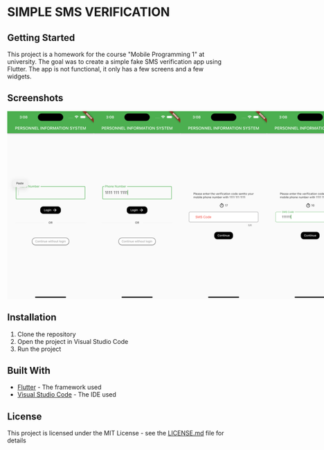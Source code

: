 # SIMPLE SMS VERIFICATION

## Getting Started

This project is a homework for the course "Mobile Programming 1" at university. The goal was to create a simple fake SMS verification app using Flutter. The app is not functional, it only has a few screens and a few widgets.

## Screenshots

<div style="display:flex;">
  <img src="screen_shots/1.png" alt="drawing" width="200"/>
  <img src="screen_shots/2.png" alt="drawing" width="200"/>
  <img src="screen_shots/3.png" alt="drawing" width="200"/>
  <img src="screen_shots/4.png" alt="drawing" width="200"/>
  <img src="screen_shots/5.png" alt="drawing" width="200"/>
  <img src="screen_shots/6.png" alt="drawing" width="200"/>
</div>

## Installation

1. Clone the repository
2. Open the project in Visual Studio Code
3. Run the project

## Built With

-   [Flutter](https://flutter.dev/) - The framework used
-   [Visual Studio Code](https://code.visualstudio.com) - The IDE used

## License

This project is licensed under the MIT License - see the [LICENSE.md](LICENSE.md) file for details
